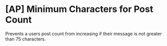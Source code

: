 # [AP] Minimum Characters for Post Count
Prevents a users post count from increasing if their message is not greater than 75 characters.
